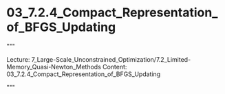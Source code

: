 # 03_7.2.4_Compact_Representation_of_BFGS_Updating

"""

Lecture: 7_Large-Scale_Unconstrained_Optimization/7.2_Limited-Memory_Quasi-Newton_Methods
Content: 03_7.2.4_Compact_Representation_of_BFGS_Updating

"""

